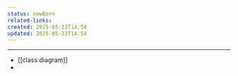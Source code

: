 ```yaml
---
status: newBorn
related-links: 
created: 2025-05-22T14:54
updated: 2025-05-22T14:54
---
```

---

- [[class diagram]]
- 

